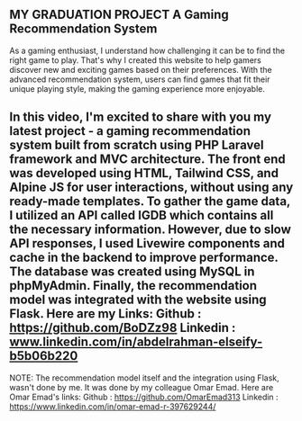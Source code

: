 MY GRADUATION PROJECT
A Gaming Recommendation System
-----------------------------------------------------------------------------------
As a gaming enthusiast, I understand how challenging it can be to find the right game to play. That's why I created this website to help gamers discover new and exciting games based on their preferences. With the advanced recommendation system, users can find games that fit their unique playing style, making the gaming experience more enjoyable.

In this video, I'm excited to share with you my latest project - a gaming recommendation system built from scratch using PHP Laravel framework and MVC architecture. The front end was developed using HTML, Tailwind CSS, and Alpine JS for user interactions, without using any ready-made templates. To gather the game data, I utilized an API called IGDB which contains all the necessary information. However, due to slow API responses, I used Livewire components and cache in the backend to improve performance. The database was created using MySQL in phpMyAdmin. Finally,  the recommendation model was integrated with the website using Flask.
Here are my Links:
Github : https://github.com/BoDZz98
Linkedin : www.linkedin.com/in/abdelrahman-elseify-b5b06b220
-----------------------------------------------------------------------------------
NOTE: The recommendation model itself and the integration using Flask, wasn't done by me. It was done by my colleague Omar Emad.
Here are Omar Emad's links:
 Github : https://github.com/OmarEmad313
 Linkedin : https://www.linkedin.com/in/omar-emad-r-397629244/
